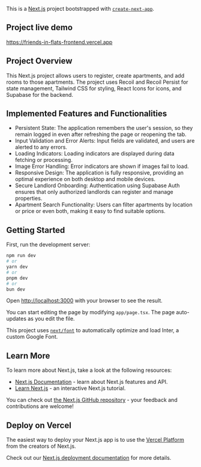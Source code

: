 This is a [Next.js](https://nextjs.org/) project bootstrapped with [`create-next-app`](https://github.com/vercel/next.js/tree/canary/packages/create-next-app).

## Project live demo

https://friends-in-flats-frontend.vercel.app

## Project Overview

This Next.js project allows users to register, create apartments, and add rooms to those apartments. The project uses Recoil and Recoil Persist for state management, Tailwind CSS for styling, React Icons for icons, and Supabase for the backend.

## Implemented Features and Functionalities

- Persistent State: The application remembers the user's session, so they remain logged in even after refreshing the page or reopening the tab.
- Input Validation and Error Alerts: Input fields are validated, and users are alerted to any errors.
- Loading Indicators: Loading indicators are displayed during data fetching or processing.
- Image Error Handling: Error indicators are shown if images fail to load.
- Responsive Design: The application is fully responsive, providing an optimal experience on both desktop and mobile devices.
- Secure Landlord Onboarding: Authentication using Supabase Auth ensures that only authorized landlords can register and manage properties.
- Apartment Search Functionality: Users can filter apartments by location or price or even both, making it easy to find suitable options.

## Getting Started

First, run the development server:

```bash
npm run dev
# or
yarn dev
# or
pnpm dev
# or
bun dev
```

Open [http://localhost:3000](http://localhost:3000) with your browser to see the result.

You can start editing the page by modifying `app/page.tsx`. The page auto-updates as you edit the file.

This project uses [`next/font`](https://nextjs.org/docs/basic-features/font-optimization) to automatically optimize and load Inter, a custom Google Font.

## Learn More

To learn more about Next.js, take a look at the following resources:

- [Next.js Documentation](https://nextjs.org/docs) - learn about Next.js features and API.
- [Learn Next.js](https://nextjs.org/learn) - an interactive Next.js tutorial.

You can check out [the Next.js GitHub repository](https://github.com/vercel/next.js/) - your feedback and contributions are welcome!

## Deploy on Vercel

The easiest way to deploy your Next.js app is to use the [Vercel Platform](https://vercel.com/new?utm_medium=default-template&filter=next.js&utm_source=create-next-app&utm_campaign=create-next-app-readme) from the creators of Next.js.

Check out our [Next.js deployment documentation](https://nextjs.org/docs/deployment) for more details.

